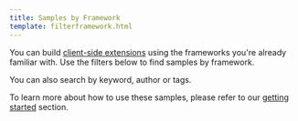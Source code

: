 ```yaml
---
title: Samples by Framework
template: filterframework.html
---
```


You can build [client-side extensions](https://docs.microsoft.com/en-us/sharepoint/dev/spfx/extensions/overview-extensions) using the frameworks you're already familiar with. Use the filters below to find samples by framework.

You can also search by keyword, author or tags.

To learn more about how to use these samples, please refer to our [getting started](./gettingstarted/index.md) section.